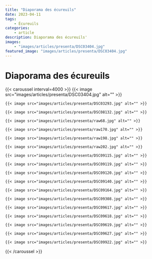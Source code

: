 ```yaml
---
title: "Diaporama des écureuils"
date: 2023-04-11
tags: 
    - Écureuils
categories:
    - article
description: Diaporama des écureuils'
images:
    - "images/articles/presenta/DSC03404.jpg"
featured_image: "images/articles/presenta/DSC03404.jpg"
---
```


# Diaporama des écureuils
{{< caroussel interval=4000 >}}
    {{< image src="images/articles/presenta/DSC03404.jpg" alt="" >}} 

    {{< image src="images/articles/presenta/DSC03293.jpg" alt="" >}} 

    {{< image src="images/articles/presenta/DSC08132.jpg" alt="" >}} 

    {{< image src="images/articles/presenta/raw68.jpg" alt="" >}} 

    {{< image src="images/articles/presenta/raw170.jpg" alt="" >}} 

    {{< image src="images/articles/presenta/raw198.jpg" alt="" >}} 

    {{< image src="images/articles/presenta/raw202.jpg" alt="" >}} 

    {{< image src="images/articles/presenta/DSC09115.jpg" alt="" >}} 

    {{< image src="images/articles/presenta/DSC09119.jpg" alt="" >}} 

    {{< image src="images/articles/presenta/DSC09120.jpg" alt="" >}} 

    {{< image src="images/articles/presenta/DSC09140.jpg" alt="" >}} 

    {{< image src="images/articles/presenta/DSC09164.jpg" alt="" >}} 

    {{< image src="images/articles/presenta/DSC09308.jpg" alt="" >}} 

    {{< image src="images/articles/presenta/DSC09617.jpg" alt="" >}} 

    {{< image src="images/articles/presenta/DSC09618.jpg" alt="" >}} 

    {{< image src="images/articles/presenta/DSC09619.jpg" alt="" >}} 

    {{< image src="images/articles/presenta/DSC09627.jpg" alt="" >}} 

    {{< image src="images/articles/presenta/DSC09922.jpg" alt="" >}} 
{{< /caroussel >}}
